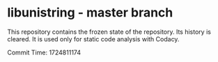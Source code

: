 # libunistring - master branch

This repository contains the frozen state of the repository.
Its history is cleared. It is used only for static code
analysis with Codacy.

Commit Time: 1724811174